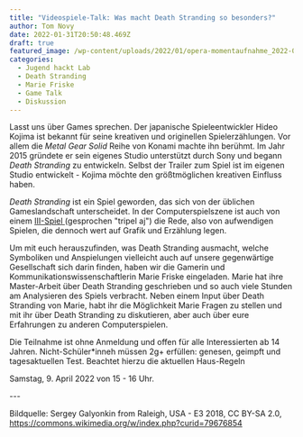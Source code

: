 ```yaml
---
title: "Videospiele-Talk: Was macht Death Stranding so besonders?"
author: Tom Novy
date: 2022-01-31T20:50:48.469Z
draft: true
featured_image: /wp-content/uploads/2022/01/opera-momentaufnahme_2022-01-31_220741_de.wikipedia.org.png
categories:
  - Jugend hackt Lab
  - Death Stranding
  - Marie Friske
  - Game Talk
  - Diskussion
---
```

Lasst uns über Games sprechen. Der japanische Spieleentwickler Hideo Kojima ist bekannt für seine kreativen und originellen Spielerzählungen. Vor allem die *Metal Gear Solid* Reihe von Konami machte ihn berühmt. Im Jahr 2015 gründete er sein eigenes Studio unterstützt durch Sony und begann *Death Stranding* zu entwickeln. Selbst der Trailer zum Spiel ist im eigenen Studio entwickelt - Kojima möchte den größtmöglichen kreativen Einfluss haben. 

*Death Stranding* ist ein Spiel geworden, das sich von der üblichen Gameslandschaft unterscheidet. In der Computerspielszene ist auch von einem [III-Spiel ](https://en.wikipedia.org/wiki/AAA_(video_game_industry)#III)(gesprochen "tripel aj") die Rede, also von aufwendigen Spielen, die dennoch wert auf Grafik und Erzählung legen. 

Um mit euch herauszufinden, was Death Stranding ausmacht, welche Symboliken und Anspielungen vielleicht auch auf unsere gegenwärtige Gesellschaft sich darin finden, haben wir die Gamerin und Kommunikationswissenschaftlerin Marie Friske eingeladen. Marie hat ihre Master-Arbeit über Death Stranding geschrieben und so auch viele Stunden am Analysieren des Spiels verbracht. Neben einem Input über Death Stranding von Marie, habt ihr die Möglichkeit Marie Fragen zu stellen und mit ihr über Death Stranding zu diskutieren, aber auch über eure Erfahrungen zu anderen Computerspielen. 



Die Teilnahme ist ohne Anmeldung und offen für alle Interessierten ab 14 Jahren. Nicht-Schüler*inneh müssen 2g+ erfüllen: genesen, geimpft und tagesaktuellen Test. Beachtet hierzu die aktuellen Haus-Regeln 

Samstag, 9. April 2022 von 15 - 16 Uhr. 









\---

Bildquelle: Sergey Galyonkin from Raleigh, USA - E3 2018, CC BY-SA 2.0, https://commons.wikimedia.org/w/index.php?curid=79676854